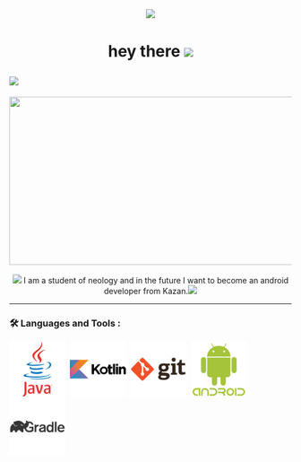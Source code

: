 <div id="header" align="center">
  <img src="https://media.giphy.com/media/X7Oe8SfCbv5GSzDGFl/giphy.gif" width="500"/>
  <h1>
  
  hey there
  <img src="https://media.giphy.com/media/hvRJCLFzcasrR4ia7z/giphy.gif" width="30px"/>
</h1>

</div>

<div  align="left">
  <img src="https://media.giphy.com/media/KzJkzjggfGN5Py6nkT/giphy.gif" width="100"/>
 </div>
 
  <div id= "badges">
<img src= "https://komarev.com/ghpvc/?username=Mehman1995-github-username&style=flat-square&color=blueviolet" alt=""/>
</div>

<div align="center">
  <img src="https://media.giphy.com/media/dWesBcTLavkZuG35MI/giphy.gif" width="600" height="300"/>


 <img src="https://media.giphy.com/media/WUlplcMpOCEmTGBtBW/giphy.gif" width="30"> I am a student of neology and in the future I want to become an android developer from Kazan.<img src="https://media.giphy.com/media/WUlplcMpOCEmTGBtBW/giphy.gif" width="30">
  </div>
  
  
  ---
  ### :hammer_and_wrench: Languages and Tools :
  <img src ="https://github.com/devicons/devicon/blob/master/icons/java/java-original-wordmark.svg" width="100" height="100" />&nbsp;
  <img src ="https://github.com/devicons/devicon/blob/master/icons/kotlin/kotlin-original-wordmark.svg" width="100" height="100"/>&nbsp;
  <img src = "https://github.com/devicons/devicon/blob/master/icons/git/git-original-wordmark.svg" width="100" height="100"/>&nbsp;
  <img src = "https://github.com/devicons/devicon/blob/master/icons/android/android-plain-wordmark.svg" width="100" height="100"/>&nbsp; 
  <img src = "https://github.com/devicons/devicon/blob/master/icons/gradle/gradle-plain-wordmark.svg" width = "100" height = "100"/>&nbsp;
